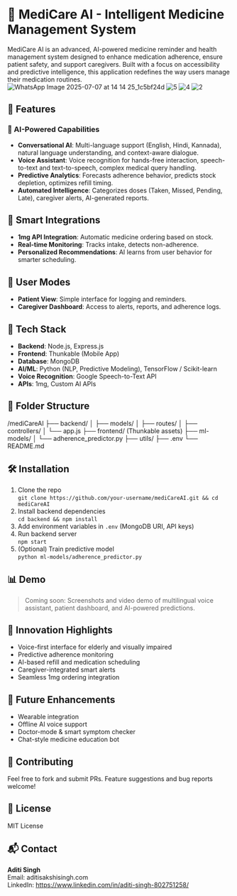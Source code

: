 # 💊 MediCare AI - Intelligent Medicine Management System

MediCare AI is an advanced, AI-powered medicine reminder and health management system designed to enhance medication adherence, ensure patient safety, and support caregivers. Built with a focus on accessibility and predictive intelligence, this application redefines the way users manage their medication routines.
![WhatsApp Image 2025-07-07 at 14 14 25_1c5bf24d](https://github.com/user-attachments/assets/19c93edf-7cc0-4ee4-8d49-c9a3b9bc14a6)
![5](https://github.com/user-attachments/assets/3aa1e068-1ba1-4b6c-9ad3-a2ac8adbc8af)
![4](https://github.com/user-attachments/assets/b819803e-7ae6-4091-be62-5668e2e28569)
![2](https://github.com/user-attachments/assets/e0be2a18-c0bd-4e28-b3e0-2588208512c7)


## 🚀 Features

### 🤖 AI-Powered Capabilities
- **Conversational AI**: Multi-language support (English, Hindi, Kannada), natural language understanding, and context-aware dialogue.
- **Voice Assistant**: Voice recognition for hands-free interaction, speech-to-text and text-to-speech, complex medical query handling.
- **Predictive Analytics**: Forecasts adherence behavior, predicts stock depletion, optimizes refill timing.
- **Automated Intelligence**: Categorizes doses (Taken, Missed, Pending, Late), caregiver alerts, AI-generated reports.

## 🔗 Smart Integrations
- **1mg API Integration**: Automatic medicine ordering based on stock.
- **Real-time Monitoring**: Tracks intake, detects non-adherence.
- **Personalized Recommendations**: AI learns from user behavior for smarter scheduling.

## 👥 User Modes
- **Patient View**: Simple interface for logging and reminders.
- **Caregiver Dashboard**: Access to alerts, reports, and adherence logs.

## 🧠 Tech Stack
- **Backend**: Node.js, Express.js
- **Frontend**: Thunkable (Mobile App)
- **Database**: MongoDB
- **AI/ML**: Python (NLP, Predictive Modeling), TensorFlow / Scikit-learn
- **Voice Recognition**: Google Speech-to-Text API
- **APIs**: 1mg, Custom AI APIs

## 📂 Folder Structure
/mediCareAI
├── backend/
│ ├── models/
│ ├── routes/
│ ├── controllers/
│ └── app.js
├── frontend/ (Thunkable assets)
├── ml-models/
│ └── adherence_predictor.py
├── utils/
├── .env
└── README.md

## 🛠️ Installation

1. Clone the repo  
   `git clone https://github.com/your-username/mediCareAI.git && cd mediCareAI`  
2. Install backend dependencies  
   `cd backend && npm install`  
3. Add environment variables in `.env` (MongoDB URI, API keys)  
4. Run backend server  
   `npm start`  
5. (Optional) Train predictive model  
   `python ml-models/adherence_predictor.py`

## 📊 Demo

> Coming soon: Screenshots and video demo of multilingual voice assistant, patient dashboard, and AI-powered predictions.

## 🎯 Innovation Highlights
- Voice-first interface for elderly and visually impaired
- Predictive adherence monitoring
- AI-based refill and medication scheduling
- Caregiver-integrated smart alerts
- Seamless 1mg ordering integration

## 🧪 Future Enhancements
- Wearable integration
- Offline AI voice support
- Doctor-mode & smart symptom checker
- Chat-style medicine education bot

## 🤝 Contributing
Feel free to fork and submit PRs. Feature suggestions and bug reports welcome!

## 📜 License
MIT License

## 📬 Contact
**Aditi Singh**  
Email: aditisakshisingh.com  
LinkedIn: https://www.linkedin.com/in/aditi-singh-802751258/

